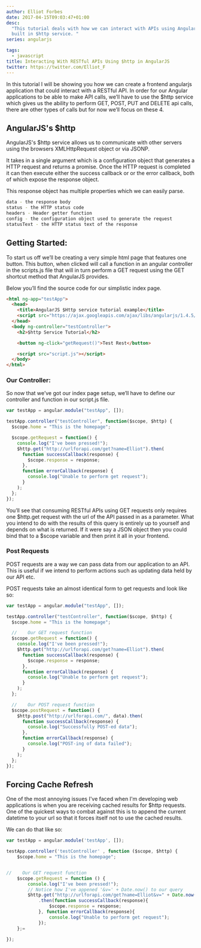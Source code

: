```yaml
---
author: Elliot Forbes
date: 2017-04-15T09:03:47+01:00
desc:
  "This tutorial deals with how we can interact with APIs using AngularJS's
  built in $http service. "
series: angularjs

tags:
  - javascript
title: Interacting With RESTful APIs Using $http in AngularJS
twitter: https://twitter.com/Elliot_F
---
```


<p>In this tutorial I will be showing you how we can create a frontend angularjs application that could interact with a RESTful API. In order for our Angular applications to be able to make API calls, we’ll have to use the $http service which gives us the ability to perform GET, POST, PUT and DELETE api calls, there are other types of calls but for now we’ll focus on these 4.</p>

## AngularJS's \$http

AngularJS's \$http service allows us to communicate with other servers using the
browsers XMLHttpRequest object or via JSONP.

It takes in a single argument which is a configuration object that generates a
HTTP request and returns a promise. Once the HTTP request is completed it can
then execute either the success callback or or the error callback, both of which
expose the response object.

This response object has multiple properties which we can easily parse.

```bash
data - the response body
status - the HTTP status code
headers - Header getter function
config - the configuration object used to generate the request
statusText - the HTTP status text of the response
```

## Getting Started:

<p>To start us off we’ll be creating a very simple html page that features one button. This button, when clicked will call a function in an angular controller in the scripts.js file that will in turn perform a GET request using the GET shortcut method that AngularJS provides.</p>

<p>Below you’ll find the source code for our simplistic index page.</p>

```html
<html ng-app="testApp">
  <head>
    <title>AngularJS $Http service tutorial example</title>
    <script src="https://ajax.googleapis.com/ajax/libs/angularjs/1.4.5/angular.min.js"></script>
  </head>
  <body ng-controller="testController">
    <h2>$http Service Tutorial</h2>

    <button ng-click="getRequest()">Test Rest</button>

    <script src="script.js"></script>
  </body>
</html>
```

### Our Controller:

<p>So now that we’ve got our index page setup, we’ll have to define our controller and function in our script.js file. </p>

```js
var testApp = angular.module("testApp", []);

testApp.controller("testController", function($scope, $http) {
  $scope.home = "This is the homepage";

  $scope.getRequest = function() {
    console.log("I've been pressed!");
    $http.get("http://urlforapi.com/get?name=Elliot").then(
      function successCallback(response) {
        $scope.response = response;
      },
      function errorCallback(response) {
        console.log("Unable to perform get request");
      }
    );
  };
});
```

<p>You’ll see that consuming RESTful APIs using GET requests only requires one $http.get request with the url of the API passed in as a parameter. What you intend to do with the results of this query is entirely up to yourself and depends on what is returned. If it were say a JSON object then you could bind that to a $scope variable and then print it all in your frontend.</p>

<h3>Post Requests</h3>

<p>POST requests are a way we can pass data from our application to an API. This is useful if we intend to perform actions such as updating data held by our API etc.</p>

<p>POST requests take an almost identical form to get requests and look like so:</p>

```js
var testApp = angular.module("testApp", []);

testApp.controller("testController", function($scope, $http) {
  $scope.home = "This is the homepage";

  //    Our GET request function
  $scope.getRequest = function() {
    console.log("I've been pressed!");
    $http.get("http://urlforapi.com/get?name=Elliot").then(
      function successCallback(response) {
        $scope.response = response;
      },
      function errorCallback(response) {
        console.log("Unable to perform get request");
      }
    );
  };

  //    Our POST request function
  $scope.postRequest = function() {
    $http.post("http://urlforapi.com/", data).then(
      function successCallback(response) {
        console.log("Successfully POST-ed data");
      },
      function errorCallback(response) {
        console.log("POST-ing of data failed");
      }
    );
  };
});
```

## Forcing Cache Refresh

One of the most annoying issues I've faced when I'm developing web applications
is when you are receiving cached results for \$http requests. One of the
quickest ways to combat against this is to append the current datetime to your
url so that it forces itself not to use the cached results.

We can do that like so:

```js
var testApp = angular.module('testApp', []);

testApp.controller('testController' , function ($scope, $http) {
    $scope.home = "This is the homepage";


//    Our GET request function
    $scope.getRequest = function () {
        console.log("I've been pressed!");
        // Notice how I've appened '&v=' + Date.now() to our query
        $http.get("http://urlforapi.com/get?name=Elliot&v=" + Date.now())
            .then(function successCallback(response){
                $scope.response = response;
            }, function errorCallback(response){
                console.log("Unable to perform get request");
            });
    };=

});
```
